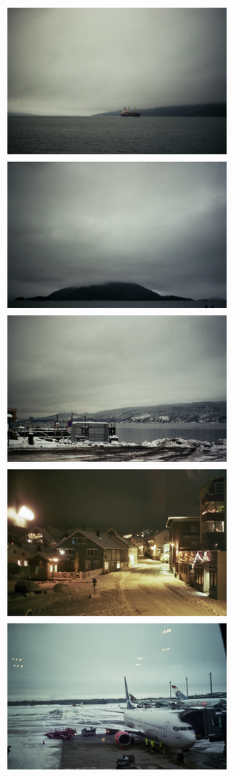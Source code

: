 

![](/assets/drobak/1.jpg)

![](/assets/drobak/2.jpg)

![](/assets/drobak/3.jpg)

![](/assets/drobak/4.jpg)

![](/assets/drobak/5.jpg)

